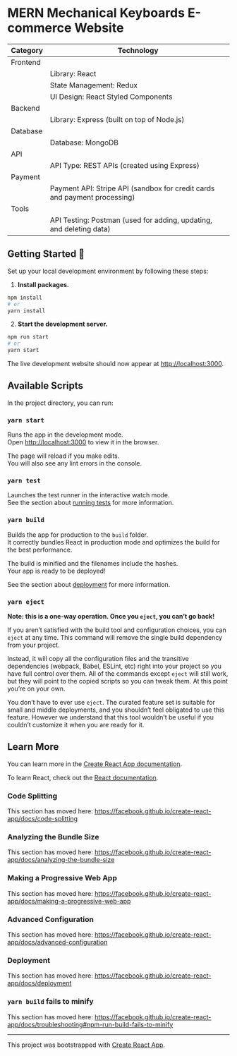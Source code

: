 # MERN Mechanical Keyboards E-commerce Website 
| Category | Technology                                 |
|----------|--------------------------------------------|
| Frontend |                                            |
|          | Library: React                              |
|          | State Management: Redux                     |
|          | UI Design: React Styled Components          |
| Backend  |                                            |
|          | Library: Express (built on top of Node.js)  |
| Database |                                            |
|          | Database: MongoDB                           |
| API      |                                            |
|          | API Type: REST APIs (created using Express) |
| Payment  |                                            |
|          | Payment API: Stripe API (sandbox for credit cards and payment processing) |
| Tools    |                                            |
|          | API Testing: Postman (used for adding, updating, and deleting data)      |






## Getting Started 🚀 
 Set up your local development environment by following these steps: 
  
 1.  **Install packages.** 
  
 ```bash 
 npm install 
 # or 
 yarn install 
 ``` 
  
 2.  **Start the development server.** 
  
 ```bash 
 npm run start 
 # or 
 yarn start 
 ``` 
  
 The live development website should now appear at [http://localhost:3000](http://localhost:3000). 
  
  
 ## Available Scripts 
  
 In the project directory, you can run: 
  
 ### `yarn start` 
  
 Runs the app in the development mode.<br /> 
 Open [http://localhost:3000](http://localhost:3000) to view it in the browser. 
  
 The page will reload if you make edits.<br /> 
 You will also see any lint errors in the console. 
  
 ### `yarn test` 
  
 Launches the test runner in the interactive watch mode.<br /> 
 See the section about [running tests](https://facebook.github.io/create-react-app/docs/running-tests) for more information. 
  
 ### `yarn build` 
  
 Builds the app for production to the `build` folder.<br /> 
 It correctly bundles React in production mode and optimizes the build for the best performance. 
  
 The build is minified and the filenames include the hashes.<br /> 
 Your app is ready to be deployed! 
  
 See the section about [deployment](https://facebook.github.io/create-react-app/docs/deployment) for more information. 
  
 ### `yarn eject` 
  
 **Note: this is a one-way operation. Once you `eject`, you can’t go back!** 
  
 If you aren’t satisfied with the build tool and configuration choices, you can `eject` at any time. This command will remove the single build dependency from your project. 
  
 Instead, it will copy all the configuration files and the transitive dependencies (webpack, Babel, ESLint, etc) right into your project so you have full control over them. All of the commands except `eject` will still work, but they will point to the copied scripts so you can tweak them. At this point you’re on your own. 
  
 You don’t have to ever use `eject`. The curated feature set is suitable for small and middle deployments, and you shouldn’t feel obligated to use this feature. However we understand that this tool wouldn’t be useful if you couldn’t customize it when you are ready for it. 
  
 ## Learn More 
  
 You can learn more in the [Create React App documentation](https://facebook.github.io/create-react-app/docs/getting-started). 
  
 To learn React, check out the [React documentation](https://reactjs.org/). 
  
 ### Code Splitting 
  
 This section has moved here: https://facebook.github.io/create-react-app/docs/code-splitting 
  
 ### Analyzing the Bundle Size 
  
 This section has moved here: https://facebook.github.io/create-react-app/docs/analyzing-the-bundle-size 
  
 ### Making a Progressive Web App 
  
 This section has moved here: https://facebook.github.io/create-react-app/docs/making-a-progressive-web-app 
  
 ### Advanced Configuration 
  
 This section has moved here: https://facebook.github.io/create-react-app/docs/advanced-configuration 
  
 ### Deployment 
  
 This section has moved here: https://facebook.github.io/create-react-app/docs/deployment 
  
 ### `yarn build` fails to minify 
  
 This section has moved here: https://facebook.github.io/create-react-app/docs/troubleshooting#npm-run-build-fails-to-minify 
  
  
  
 --- 
  
 This project was bootstrapped with [Create React App](https://github.com/facebook/create-react-app).
